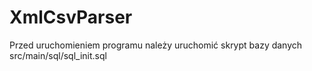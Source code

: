 # XmlCsvParser
Przed uruchomieniem programu należy uruchomić skrypt bazy danych src/main/sql/sql_init.sql
